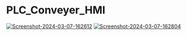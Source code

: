# PLC_Conveyer_HMI

<a href='https://postimg.cc/XZZprHh0' target='_blank'><img src='https://i.postimg.cc/XZZprHh0/Screenshot-2024-03-07-162612.png' border='0' alt='Screenshot-2024-03-07-162612'/></a>
<a href='https://postimg.cc/Z06vPQqb' target='_blank'><img src='https://i.postimg.cc/Z06vPQqb/Screenshot-2024-03-07-162804.png' border='0' alt='Screenshot-2024-03-07-162804'/></a>
